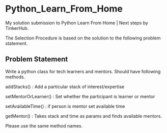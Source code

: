 # Python_Learn_From_Home
My solution submission to Python Learn From Home | Next steps by TinkerHub.

The Selection Procedure is based on the solution to the following problem statement.
## Problem Statement

Write a python class for tech learners and mentors. Should have following methods.

addStacks() : Add a particular stack of interest/expertise

setMentorOrLearner() : Set whether the participant is learner or mentor

setAvailableTime() : if person is mentor set available time

getMentor() : Takes stack and time as params and finds available mentors. 

Please use the same method names.
